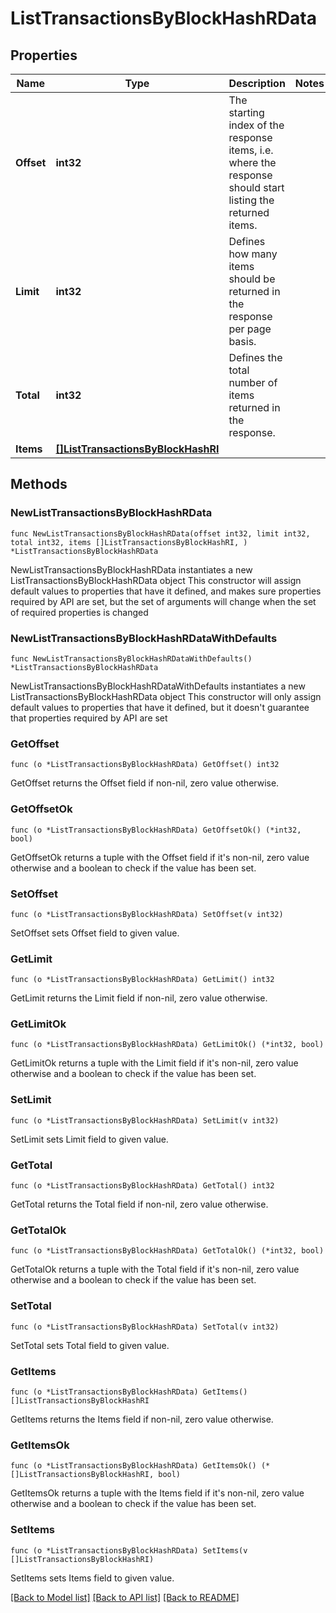 # ListTransactionsByBlockHashRData

## Properties

Name | Type | Description | Notes
------------ | ------------- | ------------- | -------------
**Offset** | **int32** | The starting index of the response items, i.e. where the response should start listing the returned items. | 
**Limit** | **int32** | Defines how many items should be returned in the response per page basis. | 
**Total** | **int32** | Defines the total number of items returned in the response. | 
**Items** | [**[]ListTransactionsByBlockHashRI**](ListTransactionsByBlockHashRI.md) |  | 

## Methods

### NewListTransactionsByBlockHashRData

`func NewListTransactionsByBlockHashRData(offset int32, limit int32, total int32, items []ListTransactionsByBlockHashRI, ) *ListTransactionsByBlockHashRData`

NewListTransactionsByBlockHashRData instantiates a new ListTransactionsByBlockHashRData object
This constructor will assign default values to properties that have it defined,
and makes sure properties required by API are set, but the set of arguments
will change when the set of required properties is changed

### NewListTransactionsByBlockHashRDataWithDefaults

`func NewListTransactionsByBlockHashRDataWithDefaults() *ListTransactionsByBlockHashRData`

NewListTransactionsByBlockHashRDataWithDefaults instantiates a new ListTransactionsByBlockHashRData object
This constructor will only assign default values to properties that have it defined,
but it doesn't guarantee that properties required by API are set

### GetOffset

`func (o *ListTransactionsByBlockHashRData) GetOffset() int32`

GetOffset returns the Offset field if non-nil, zero value otherwise.

### GetOffsetOk

`func (o *ListTransactionsByBlockHashRData) GetOffsetOk() (*int32, bool)`

GetOffsetOk returns a tuple with the Offset field if it's non-nil, zero value otherwise
and a boolean to check if the value has been set.

### SetOffset

`func (o *ListTransactionsByBlockHashRData) SetOffset(v int32)`

SetOffset sets Offset field to given value.


### GetLimit

`func (o *ListTransactionsByBlockHashRData) GetLimit() int32`

GetLimit returns the Limit field if non-nil, zero value otherwise.

### GetLimitOk

`func (o *ListTransactionsByBlockHashRData) GetLimitOk() (*int32, bool)`

GetLimitOk returns a tuple with the Limit field if it's non-nil, zero value otherwise
and a boolean to check if the value has been set.

### SetLimit

`func (o *ListTransactionsByBlockHashRData) SetLimit(v int32)`

SetLimit sets Limit field to given value.


### GetTotal

`func (o *ListTransactionsByBlockHashRData) GetTotal() int32`

GetTotal returns the Total field if non-nil, zero value otherwise.

### GetTotalOk

`func (o *ListTransactionsByBlockHashRData) GetTotalOk() (*int32, bool)`

GetTotalOk returns a tuple with the Total field if it's non-nil, zero value otherwise
and a boolean to check if the value has been set.

### SetTotal

`func (o *ListTransactionsByBlockHashRData) SetTotal(v int32)`

SetTotal sets Total field to given value.


### GetItems

`func (o *ListTransactionsByBlockHashRData) GetItems() []ListTransactionsByBlockHashRI`

GetItems returns the Items field if non-nil, zero value otherwise.

### GetItemsOk

`func (o *ListTransactionsByBlockHashRData) GetItemsOk() (*[]ListTransactionsByBlockHashRI, bool)`

GetItemsOk returns a tuple with the Items field if it's non-nil, zero value otherwise
and a boolean to check if the value has been set.

### SetItems

`func (o *ListTransactionsByBlockHashRData) SetItems(v []ListTransactionsByBlockHashRI)`

SetItems sets Items field to given value.



[[Back to Model list]](../README.md#documentation-for-models) [[Back to API list]](../README.md#documentation-for-api-endpoints) [[Back to README]](../README.md)


